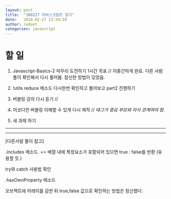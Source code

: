 ```yaml
---
layout: post
title:  "180227 자바스크립트 일기"
date:   2018-02-27 23:59:59
author: redant
categories: javascript
---
```


# 할 일 


1. Javascript-Basics-2 마무리 도전하기 1시간 목표 // 어중간하게 완료. 다른 사람 풀이 확인해서 다시 풀어봄. 참신한 방법이 있었음.


2. !utils reduce 메소드 다시한번 확인하고 풀어보고 part2 진행하기



4. 버블링 강의 다시 듣기 //


5. 어코디언 버블링 이해할 수 있게 다시 제작 // *태그가 중요 부모와 자식 관계여야 함.*


6. 새 과제 하기

---
---

[다른사람 풀이 참고]

.includes 메소드. => 배열 내에 특정요소가 포함되어 있으면 true : false를 반환 (유용할 듯.)

try와 catch 사용법 확인

.hasOwnProperty 메소드

오브젝트에 어레이를 감싼 뒤 true,false 값으로 확인하는 방법은 참신했다.



